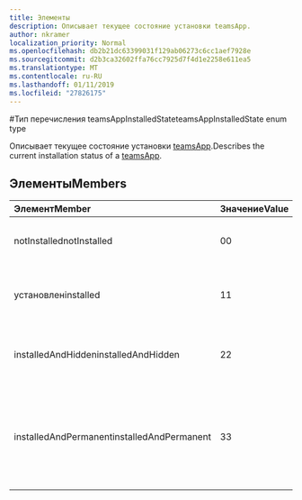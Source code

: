 ```yaml
---
title: Элементы
description: Описывает текущее состояние установки teamsApp.
author: nkramer
localization_priority: Normal
ms.openlocfilehash: db2b21dc63399031f129ab06273c6cc1aef7928e
ms.sourcegitcommit: d2b3ca32602ffa76cc7925d7f4d1e2258e611ea5
ms.translationtype: MT
ms.contentlocale: ru-RU
ms.lasthandoff: 01/11/2019
ms.locfileid: "27826175"
---
```

#<a name="teamsappinstalledstate-enum-type"></a><span data-ttu-id="781a8-103">Тип перечисления teamsAppInstalledState</span><span class="sxs-lookup"><span data-stu-id="781a8-103">teamsAppInstalledState enum type</span></span>



<span data-ttu-id="781a8-104">Описывает текущее состояние установки [teamsApp](teamsapp.md).</span><span class="sxs-lookup"><span data-stu-id="781a8-104">Describes the current installation status of a [teamsApp](teamsapp.md).</span></span>

## <a name="members"></a><span data-ttu-id="781a8-105">Элементы</span><span class="sxs-lookup"><span data-stu-id="781a8-105">Members</span></span>

| <span data-ttu-id="781a8-106">Элемент</span><span class="sxs-lookup"><span data-stu-id="781a8-106">Member</span></span> | <span data-ttu-id="781a8-107">Значение</span><span class="sxs-lookup"><span data-stu-id="781a8-107">Value</span></span>| <span data-ttu-id="781a8-108">Описание</span><span class="sxs-lookup"><span data-stu-id="781a8-108">Description</span></span> |
|:---------------|:--------|:----------|
|<span data-ttu-id="781a8-109">notInstalled</span><span class="sxs-lookup"><span data-stu-id="781a8-109">notInstalled</span></span>|<span data-ttu-id="781a8-110">0</span><span class="sxs-lookup"><span data-stu-id="781a8-110">0</span></span>|<span data-ttu-id="781a8-111">Приложение не установлено в группу.</span><span class="sxs-lookup"><span data-stu-id="781a8-111">App is not installed to team.</span></span>|
|<span data-ttu-id="781a8-112">установлен</span><span class="sxs-lookup"><span data-stu-id="781a8-112">installed</span></span>|<span data-ttu-id="781a8-113">1</span><span class="sxs-lookup"><span data-stu-id="781a8-113">1</span></span>|<span data-ttu-id="781a8-114">Приложение устанавливается в обычном режиме.</span><span class="sxs-lookup"><span data-stu-id="781a8-114">App is installed normally.</span></span>|
|<span data-ttu-id="781a8-115">installedAndHidden</span><span class="sxs-lookup"><span data-stu-id="781a8-115">installedAndHidden</span></span>|<span data-ttu-id="781a8-116">2</span><span class="sxs-lookup"><span data-stu-id="781a8-116">2</span></span>|<span data-ttu-id="781a8-117">Приложение установлен, но скрыты.</span><span class="sxs-lookup"><span data-stu-id="781a8-117">App is installed but hidden from view.</span></span>|
|<span data-ttu-id="781a8-118">installedAndPermanent</span><span class="sxs-lookup"><span data-stu-id="781a8-118">installedAndPermanent</span></span>|<span data-ttu-id="781a8-119">3</span><span class="sxs-lookup"><span data-stu-id="781a8-119">3</span></span>|<span data-ttu-id="781a8-120">Приложение устанавливается без возможности восстановления и не могут быть удалены.</span><span class="sxs-lookup"><span data-stu-id="781a8-120">App is permanently installed and may not be removed.</span></span>|
